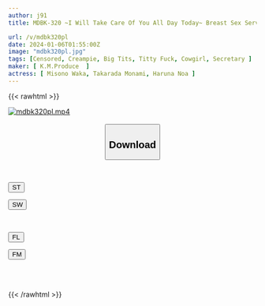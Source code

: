 ```yaml
---
author: j91
title: MDBK-320 ~I Will Take Care Of You All Day Today~ Breast Sex Service From A Temporary Titty Fuck Personal Assistant

url: /v/mdbk320pl
date: 2024-01-06T01:55:00Z
image: "mdbk320pl.jpg"
tags: [Censored, Creampie, Big Tits, Titty Fuck, Cowgirl, Secretary	]
maker: [ K.M.Produce  ]
actress: [ Misono Waka, Takarada Monami, Haruna Noa ]
---
```



{{< rawhtml >}}

<div class="video" data-videoid="xZ6DqWemWeFkRDY">
    <a href="javascript:;">
        <img src="/v/mdbk320pl/mdbk320pl.jpg" width="WIDTH" height="HEIGHT" alt="mdbk320pl.mp4" loading="lazy">
    </a>
</div>

<script type="text/javascript" src="https://j91.asia/asset/on-demand-st.js"></script>

<br>
  <link rel="stylesheet" href="https://j91.asia/asset/bs5.css">
  
  <center>
  <button class="btn btn-primary" type="button" data-bs-toggle="collapse" data-bs-target=".multi-collapse" aria-expanded="false" aria-controls="multiCollapseExample1 multiCollapseExample2"><h2>Download</h2></button></center>
</p>
<div class="row">
  <div class="col">
    <div class="collapse multi-collapse" id="multiCollapseExample1">
      <div class="card card-body">
	      	      <br>
<div class="buttons">  
<p><a href="https://streamtape.to/v/xZ6DqWemWeFkRDY" target="_blank"><button class="btn-hover color-3"><i class="fa fa-download"></i> ST</button></a></p>
<p><a href="https://flaswish.com/136m9r0yk4aa" target="_blank"><button class="btn-hover color-2"><i class="fa fa-download"></i> SW</button></a></p></div>
    </div>
  </div>
</div>
  <div class="col">
    <div class="collapse multi-collapse" id="multiCollapseExample2">
      <div class="card card-body">
	      <br>
<div class="buttons">
<p><a href="javascript:;" target="_blank"><button class="btn-hover color-9"><i class="fa fa-download"></i> FL</button></a></p>
<p><a href="javascript:;" target="_blank"><button class="btn-hover color-8"><i class="fa fa-download"></i> FM</button></a></p></div>
<br><br>
      </div>
    </div>
  </div>
</div>

{{< /rawhtml >}}